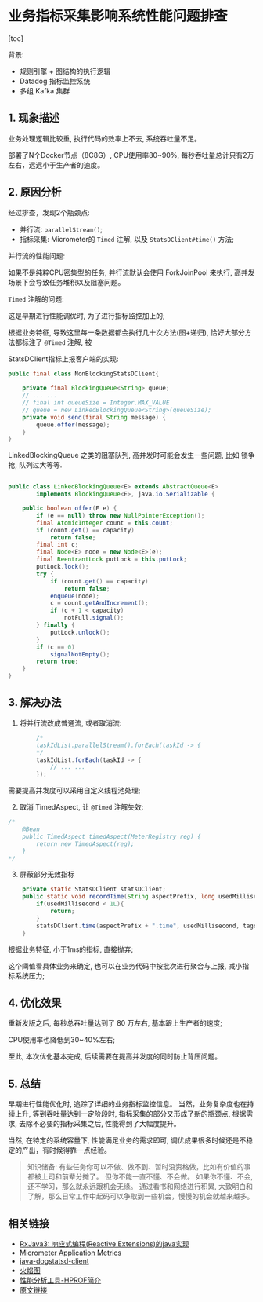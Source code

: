 # 业务指标采集影响系统性能问题排查

[toc]

背景:

- 规则引擎 + 图结构的执行逻辑
- Datadog 指标监控系统
- 多组 Kafka 集群

## 1. 现象描述

业务处理逻辑比较重, 执行代码的效率上不去, 系统吞吐量不足。 

部署了N个Docker节点（8C8G）, CPU使用率80~90%, 每秒吞吐量总计只有2万左右，远远小于生产者的速度。


## 2. 原因分析

经过排查，发现2个瓶颈点:

- 并行流: `parallelStream()`;
- 指标采集:  Micrometer的 `Timed` 注解, 以及 `StatsDClient#time()` 方法;


并行流的性能问题: 

如果不是纯粹CPU密集型的任务, 并行流默认会使用 ForkJoinPool 来执行, 高并发场景下会导致任务堆积以及阻塞问题。

`Timed` 注解的问题: 

这是早期进行性能调优时, 为了进行指标监控加上的;

根据业务特征, 导致这里每一条数据都会执行几十次方法(图+递归), 恰好大部分方法都标注了 `@Timed` 注解, 被 


StatsDClient指标上报客户端的实现:

```java
public final class NonBlockingStatsDClient{
    
    private final BlockingQueue<String> queue;
    // ... ... 
    // final int queueSize = Integer.MAX_VALUE
    // queue = new LinkedBlockingQueue<String>(queueSize);
    private void send(final String message) {
        queue.offer(message);
    }
}
```

LinkedBlockingQueue 之类的阻塞队列, 高并发时可能会发生一些问题, 比如 锁争抢, 队列过大等等.

```java

public class LinkedBlockingQueue<E> extends AbstractQueue<E>
        implements BlockingQueue<E>, java.io.Serializable {

    public boolean offer(E e) {
        if (e == null) throw new NullPointerException();
        final AtomicInteger count = this.count;
        if (count.get() == capacity)
            return false;
        final int c;
        final Node<E> node = new Node<E>(e);
        final ReentrantLock putLock = this.putLock;
        putLock.lock();
        try {
            if (count.get() == capacity)
                return false;
            enqueue(node);
            c = count.getAndIncrement();
            if (c + 1 < capacity)
                notFull.signal();
        } finally {
            putLock.unlock();
        }
        if (c == 0)
            signalNotEmpty();
        return true;
    }
}
```



## 3. 解决办法

1. 将并行流改成普通流, 或者取消流:

```java
        /*
        taskIdList.parallelStream().forEach(taskId -> {
        */
        taskIdList.forEach(taskId -> {
            // ... ...
        });
```

需要提高并发度可以采用自定义线程池处理;


2. 取消 TimedAspect, 让 `@Timed` 注解失效:

```java
/*
    @Bean
    public TimedAspect timedAspect(MeterRegistry reg) {
        return new TimedAspect(reg);
    }
*/
```

3. 屏蔽部分无效指标

```java
    private static StatsDClient statsDClient;
    public static void recordTime(String aspectPrefix, long usedMillisecond, String... tags) {
        if(usedMillisecond < 1L){
            return;
        }
        statsDClient.time(aspectPrefix + ".time", usedMillisecond, tags == null ? EMPTY_TAG : tags);
    }
```

根据业务特征, 小于1ms的指标, 直接抛弃; 

这个阈值看具体业务来确定, 也可以在业务代码中按批次进行聚合与上报, 减小指标系统压力;


## 4. 优化效果

重新发版之后, 每秒总吞吐量达到了 80 万左右, 基本跟上生产者的速度;

CPU使用率也降低到30~40%左右;

至此, 本次优化基本完成, 后续需要在提高并发度的同时防止背压问题。

## 5. 总结

早期进行性能优化时, 追踪了详细的业务指标监控信息。 当然，业务复杂度也在持续上升, 等到吞吐量达到一定阶段时, 指标采集的部分又形成了新的瓶颈点, 根据需求, 去除不必要的指标采集之后, 性能得到了大幅度提升。

当然, 在特定的系统容量下, 性能满足业务的需求即可, 调优成果很多时候还是不稳定的产出，有时候得靠一点经验。


> 知识储备: 
> 有些任务你可以不做、做不到、暂时没资格做，比如有价值的事都被上司和前辈分摊了。
> 但你不能一直不懂、不会做。
> 如果你不懂、不会, 还不学习，那么就永远跟机会无缘。
> 通过看书和网络进行积累, 大致明白和了解，那么日常工作中起码可以争取到一些机会，慢慢的机会就越来越多。



## 相关链接


- [RxJava3: 响应式编程(Reactive Extensions)的java实现](https://github.com/ReactiveX/RxJava)
- [Micrometer Application Metrics](https://github.com/micrometer-metrics/micrometer)
- [java-dogstatsd-client](https://github.com/DataDog/java-dogstatsd-client)
- [火焰图](https://blog.openresty.com.cn/cn/lua-cpu-flame-graph/)
- [性能分析工具-HPROF简介](https://github.com/cncounter/translation/blob/master/tiemao_2017/20_hprof/20_hprof.md)
- [原文链接](https://github.com/cncounter/translation/blob/master/tiemao_2022/20_metrics_and_queue_performance/README.md)
